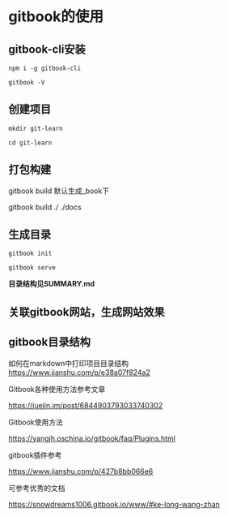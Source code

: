 # gitbook的使用

## gitbook-cli安装

```
npm i -g gitbook-cli

gitbook -V
```
## 创建项目

```
mkdir git-learn

cd git-learn
```

## 打包构建

gitbook build 默认生成_book下

gitbook build ./ ./docs

## 生成目录

```
gitbook init

gitbook serve

```
__目录结构见SUMMARY.md__

## 关联gitbook网站，生成网站效果



## gitbook目录结构


如何在markdown中打印项目目录结构
https://www.jianshu.com/p/e38a07f824a2


Gitbook各种使用方法参考文章

https://juejin.im/post/6844903793033740302

Gitbook使用方法

https://yangjh.oschina.io/gitbook/faq/Plugins.html

gitbook插件参考

https://www.jianshu.com/p/427b8bb066e6

可参考优秀的文档

https://snowdreams1006.gitbook.io/www/#ke-long-wang-zhan